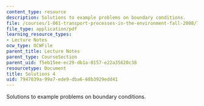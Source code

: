 ```yaml
---
content_type: resource
description: Solutions to example problems on boundary conditions.
file: /courses/1-061-transport-processes-in-the-environment-fall-2008/7947039a99a7ede9dba668b3929edd41_solutions4.pdf
file_type: application/pdf
learning_resource_types:
- Lecture Notes
ocw_type: OCWFile
parent_title: Lecture Notes
parent_type: CourseSection
parent_uid: f5eb15ee-ec29-db1a-0157-e22a35620c38
resourcetype: Document
title: Solutions 4
uid: 7947039a-99a7-ede9-dba6-68b3929edd41
---
```

Solutions to example problems on boundary conditions.

